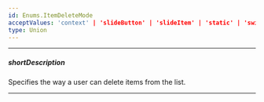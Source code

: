 ```yaml
---
id: Enums.ItemDeleteMode
acceptValues: 'context' | 'slideButton' | 'slideItem' | 'static' | 'swipe' | 'toggle'
type: Union
---
```

---
##### shortDescription
Specifies the way a user can delete items from the list.

---

